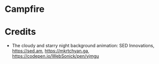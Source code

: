 # Campfire

# Credits

* The cloudy and starry night background animation: SED Innovations, https://sed.am, https://mkrtchyan.ga, https://codepen.io/WebSonick/pen/vjmgu